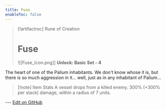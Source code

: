 ```yaml
---
title: Fuse
enableToc: false
---
```

> [!artifactroc] Rune of Creation
>
> # Fuse
>
> ![[Fuse_Icon.png]]
> **Unlock: Basic Set - 4** 

The heart of one of the Palium inhabitants. We don't know whose it is, but there is so much aggression in it... well, just as in any inhabitant of Palium...

> [!note] Item Stats
> A vessel drops from a killed enemy. 300% (+300% per stack) damage, within a radius of 7 units.

--- [Edit on GitHub](https://github.com/Mondrethos/gatekeeperwiki/edit/main/content/Artifacts/Fuse.md)
